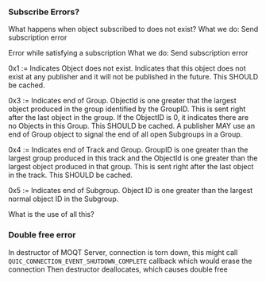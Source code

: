 ### Subscribe Errors?
What happens when object subscribed to does not exist?
What we do: Send subscription error

Error while satisfying a subscription
What we do: Send subscription error

<block>
0x1 := Indicates Object does not exist. Indicates that this object does not exist at any publisher and it will not be published in the future. This SHOULD be cached.

0x3 := Indicates end of Group. ObjectId is one greater that the largest object produced in the group identified by the GroupID. This is sent right after the last object in the group. If the ObjectID is 0, it indicates there are no Objects in this Group. This SHOULD be cached. A publisher MAY use an end of Group object to signal the end of all open Subgroups in a Group.

0x4 := Indicates end of Track and Group. GroupID is one greater than the largest group produced in this track and the ObjectId is one greater than the largest object produced in that group. This is sent right after the last object in the track. This SHOULD be cached.

0x5 := Indicates end of Subgroup. Object ID is one greater than the largest normal object ID in the Subgroup.
</block>

What is the use of all this?



### Double free error
In destructor of MOQT Server, connection is torn down, this might call `QUIC_CONNECTION_EVENT_SHUTDOWN_COMPLETE` callback which would erase the connection
Then destructor deallocates, which causes double free
